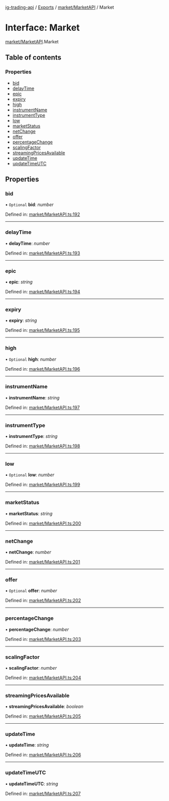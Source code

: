[ig-trading-api](../README.md) / [Exports](../modules.md) / [market/MarketAPI](../modules/market_marketapi.md) / Market

# Interface: Market

[market/MarketAPI](../modules/market_marketapi.md).Market

## Table of contents

### Properties

- [bid](market_marketapi.market.md#bid)
- [delayTime](market_marketapi.market.md#delaytime)
- [epic](market_marketapi.market.md#epic)
- [expiry](market_marketapi.market.md#expiry)
- [high](market_marketapi.market.md#high)
- [instrumentName](market_marketapi.market.md#instrumentname)
- [instrumentType](market_marketapi.market.md#instrumenttype)
- [low](market_marketapi.market.md#low)
- [marketStatus](market_marketapi.market.md#marketstatus)
- [netChange](market_marketapi.market.md#netchange)
- [offer](market_marketapi.market.md#offer)
- [percentageChange](market_marketapi.market.md#percentagechange)
- [scalingFactor](market_marketapi.market.md#scalingfactor)
- [streamingPricesAvailable](market_marketapi.market.md#streamingpricesavailable)
- [updateTime](market_marketapi.market.md#updatetime)
- [updateTimeUTC](market_marketapi.market.md#updatetimeutc)

## Properties

### bid

• `Optional` **bid**: _number_

Defined in: [market/MarketAPI.ts:192](https://github.com/bennycode/ig-trading-api/blob/192094d/src/market/MarketAPI.ts#L192)

---

### delayTime

• **delayTime**: _number_

Defined in: [market/MarketAPI.ts:193](https://github.com/bennycode/ig-trading-api/blob/192094d/src/market/MarketAPI.ts#L193)

---

### epic

• **epic**: _string_

Defined in: [market/MarketAPI.ts:194](https://github.com/bennycode/ig-trading-api/blob/192094d/src/market/MarketAPI.ts#L194)

---

### expiry

• **expiry**: _string_

Defined in: [market/MarketAPI.ts:195](https://github.com/bennycode/ig-trading-api/blob/192094d/src/market/MarketAPI.ts#L195)

---

### high

• `Optional` **high**: _number_

Defined in: [market/MarketAPI.ts:196](https://github.com/bennycode/ig-trading-api/blob/192094d/src/market/MarketAPI.ts#L196)

---

### instrumentName

• **instrumentName**: _string_

Defined in: [market/MarketAPI.ts:197](https://github.com/bennycode/ig-trading-api/blob/192094d/src/market/MarketAPI.ts#L197)

---

### instrumentType

• **instrumentType**: _string_

Defined in: [market/MarketAPI.ts:198](https://github.com/bennycode/ig-trading-api/blob/192094d/src/market/MarketAPI.ts#L198)

---

### low

• `Optional` **low**: _number_

Defined in: [market/MarketAPI.ts:199](https://github.com/bennycode/ig-trading-api/blob/192094d/src/market/MarketAPI.ts#L199)

---

### marketStatus

• **marketStatus**: _string_

Defined in: [market/MarketAPI.ts:200](https://github.com/bennycode/ig-trading-api/blob/192094d/src/market/MarketAPI.ts#L200)

---

### netChange

• **netChange**: _number_

Defined in: [market/MarketAPI.ts:201](https://github.com/bennycode/ig-trading-api/blob/192094d/src/market/MarketAPI.ts#L201)

---

### offer

• `Optional` **offer**: _number_

Defined in: [market/MarketAPI.ts:202](https://github.com/bennycode/ig-trading-api/blob/192094d/src/market/MarketAPI.ts#L202)

---

### percentageChange

• **percentageChange**: _number_

Defined in: [market/MarketAPI.ts:203](https://github.com/bennycode/ig-trading-api/blob/192094d/src/market/MarketAPI.ts#L203)

---

### scalingFactor

• **scalingFactor**: _number_

Defined in: [market/MarketAPI.ts:204](https://github.com/bennycode/ig-trading-api/blob/192094d/src/market/MarketAPI.ts#L204)

---

### streamingPricesAvailable

• **streamingPricesAvailable**: _boolean_

Defined in: [market/MarketAPI.ts:205](https://github.com/bennycode/ig-trading-api/blob/192094d/src/market/MarketAPI.ts#L205)

---

### updateTime

• **updateTime**: _string_

Defined in: [market/MarketAPI.ts:206](https://github.com/bennycode/ig-trading-api/blob/192094d/src/market/MarketAPI.ts#L206)

---

### updateTimeUTC

• **updateTimeUTC**: _string_

Defined in: [market/MarketAPI.ts:207](https://github.com/bennycode/ig-trading-api/blob/192094d/src/market/MarketAPI.ts#L207)
